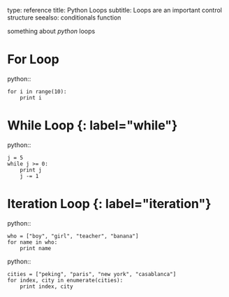 type: reference
title: Python Loops
subtitle: Loops are an important control structure
seealso:
    conditionals
    function

something about *python* loops

# For Loop

python::

    for i in range(10):
        print i
        
# While Loop {: label="while"}

python::

    j = 5
    while j >= 0:
        print j
        j -= 1

# Iteration Loop {: label="iteration"}

python::

    who = ["boy", "girl", "teacher", "banana"]
    for name in who:
        print name

python::

    cities = ["peking", "paris", "new york", "casablanca"]
    for index, city in enumerate(cities):
        print index, city